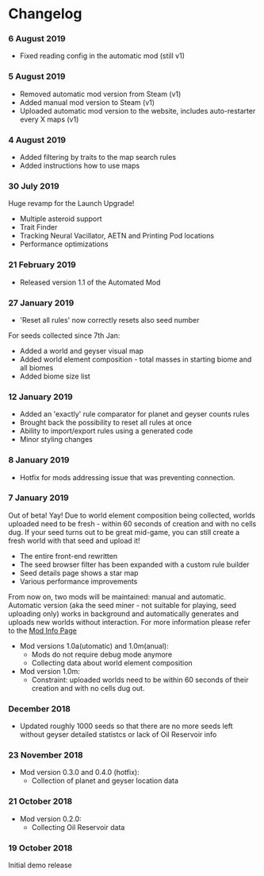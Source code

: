 # Changelog
### 6 August 2019
* Fixed reading config in the automatic mod (still v1)

### 5 August 2019
* Removed automatic mod version from Steam (v1)
* Added manual mod version to Steam (v1)
* Uploaded automatic mod version to the website, includes auto-restarter every X maps (v1)

### 4 August 2019
* Added filtering by traits to the map search rules
* Added instructions how to use maps

### 30 July 2019
Huge revamp for the Launch Upgrade!
* Multiple asteroid support
* Trait Finder
* Tracking Neural Vacillator, AETN and Printing Pod locations
* Performance optimizations

### 21 February 2019
* Released version 1.1 of the Automated Mod

### 27 January 2019
* 'Reset all rules' now correctly resets also seed number  

For seeds collected since 7th Jan:
* Added a world and geyser visual map 
* Added world element composition - total masses in starting biome and all biomes
* Added biome size list

### 12 January 2019
* Added an 'exactly' rule comparator for planet and geyser counts rules
* Brought back the possibility to reset all rules at once
* Ability to import/export rules using a generated code
* Minor styling changes

### 8 January 2019
* Hotfix for mods addressing issue that was preventing connection.

### 7 January 2019
Out of beta! Yay! Due to world element composition being collected, worlds uploaded need to be fresh - within 60 seconds of creation and with no cells dug. If your seed turns out to be great mid-game, you can still create a fresh world with that seed and upload it!
* The entire front-end rewritten
* The seed browser filter has been expanded with a custom rule builder
* Seed details page shows a star map
* Various performance improvements

From now on, two mods will be maintained: manual and automatic. Automatic version (aka the seed miner - not suitable for playing, seed uploading only) works in background and automatically generates and uploads new worlds without interaction. For more information please refer to the [Mod Info Page](https://toolsnotincluded.net/map-tools/map-browser/contribute)
* Mod versions 1.0a(utomatic) and 1.0m(anual):
  * Mods do not require debug mode anymore
  * Collecting data about world element composition
* Mod version 1.0m:
  * Constraint: uploaded worlds need to be within 60 seconds of their creation and with no cells dug out.

### December 2018
* Updated roughly 1000 seeds so that there are no more seeds left without geyser detailed statistcs or lack of Oil Reservoir info

### 23 November 2018
* Mod version 0.3.0 and 0.4.0 (hotfix):
  * Collection of planet and geyser location data

### 21 October 2018
* Mod version 0.2.0:
  * Collecting Oil Reservoir data

### 19 October 2018
Initial demo release
